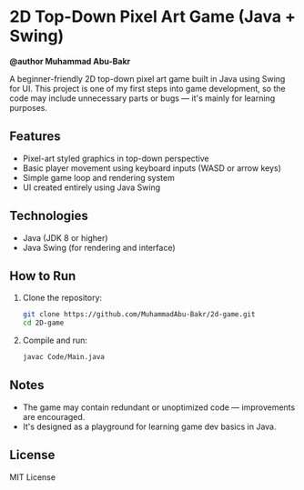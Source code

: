 # 2D Top-Down Pixel Art Game (Java + Swing)

**@author Muhammad Abu-Bakr**

A beginner-friendly 2D top-down pixel art game built in Java using Swing for UI. This project is one of my first steps into game development, so the code may include unnecessary parts or bugs — it's mainly for learning purposes.

## Features
- Pixel-art styled graphics in top-down perspective
- Basic player movement using keyboard inputs (WASD or arrow keys)
- Simple game loop and rendering system
- UI created entirely using Java Swing

## Technologies
- Java (JDK 8 or higher)
- Java Swing (for rendering and interface)

## How to Run
1. Clone the repository:
   ```bash
   git clone https://github.com/MuhammadAbu-Bakr/2d-game.git
   cd 2D-game
   ```

2. Compile and run:
   ```bash
   javac Code/Main.java
   
   ```
  



## Notes
- The game may contain redundant or unoptimized code — improvements are encouraged.
- It's designed as a playground for learning game dev basics in Java.

## License
MIT License
